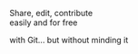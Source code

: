 
<div class="has-text-centered">

  <p class="is-size-4 has-text-weight-bold mb-2">
    Share, edit, contribute<br>easily and for free
  </p>

  <p class="is-italic">
    with Git... but without minding it
  </p>

</div>

<!-- GITRIBUTE - contribute with GIT ...but without minding it-->
<!--  ... but without having to use Github or Gitlab  -->
